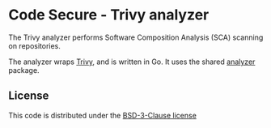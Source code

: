 # Code Secure - Trivy analyzer

The Trivy analyzer performs Software Composition Analysis (SCA) scanning on repositories.

The analyzer wraps [Trivy](https://github.com/aquasecurity/trivy), and is written in Go. It uses the shared [analyzer](https://github.com/califio/code-secure-analyzer) package.

## License

This code is distributed under the [BSD-3-Clause license](LICENSE)

